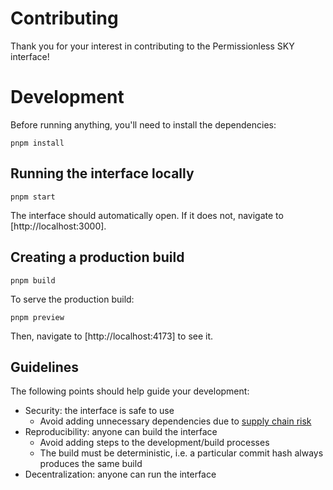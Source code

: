 # Contributing

Thank you for your interest in contributing to the Permissionless SKY interface!

# Development

Before running anything, you'll need to install the dependencies:

```
pnpm install
```

## Running the interface locally

```
pnpm start
```

The interface should automatically open. If it does not, navigate to [http://localhost:3000].

## Creating a production build

```
pnpm build
```

To serve the production build:

```
pnpm preview
```

Then, navigate to [http://localhost:4173] to see it.


## Guidelines

The following points should help guide your development:

- Security: the interface is safe to use
  - Avoid adding unnecessary dependencies due to [supply chain risk](https://github.com/LavaMoat/lavamoat#further-reading-on-software-supplychain-security)
- Reproducibility: anyone can build the interface
  - Avoid adding steps to the development/build processes
  - The build must be deterministic, i.e. a particular commit hash always produces the same build
- Decentralization: anyone can run the interface
